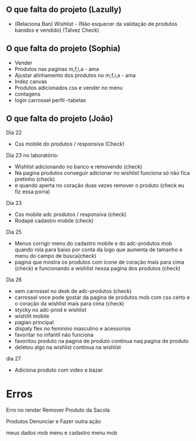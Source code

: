 ## O que falta do projeto (Lazully)

- (Relaciona Ban) Wishlist - (Não esquecer da validação de produtos banidos e vendido) (Talvez Check)

## O que falta do projeto (Sophia)

- Vender
- Produtos nas paginas m,f,i,a - ama
- Ajustar alinhamento dos produtos no m,f,i,a - ama
- Indez canvas
- Produtos adicionados css e vender no menu
- contagens
- login carrossel perfil
-tabelas

## O que falta do projeto (João)

Dia 22 
- Css mobile do produtos / responsiva (Check)

Dia 23 no laboratório:
- Wishlist adicionando no banco e removendo  (check)
- Na pagina produtos conseguir adicionar no wishlist funciona só não fica pretinho (check)
- e quando aperta no coração duas vezes remover o produto (check eu fiz essa porra)

Dia 23 
- Css mobile adc produtos / responsiva (check)
- Rodapé cadastro mobile (check)

Dia 25

- Menus corrigir menu do cadastro mobile e do adc-produtos mob quando rola para baixo por conta da logo que aumenta de tamanho e menu do campo de busca(check)
- pagina que mostra os produtos com ícone de coração mais para cima (check)
e funcionando a wishlist nessa pagina dos produtos (check)


Dia 26


- sem carrossel no desk de adc-produtos (check)
- carrossel voce pode gostar da pagina de produtos mob com css certo e o coração da wishlist mais para cima (check)
- stycky no adc-prod e wishlist
- wishilit mobile
- pagian principal
- dispaly flex no feminino masculino e acessorios
- favoritar no infantil não funciona
- favoritou produto na pagina de produto continua naq pagina de produto
- deletou algo na  wishlist continua na wishlist

dia 27
- Adiciona produto com video e bazar


# Erros

Erro no render
Remover Produto da Sacola

Produtos Denunciar e Fazer outra ação

meus dados mob menu e cadastro menu mob

